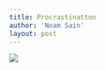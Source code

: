 ```yaml
---
title: Procrastinatton
author: 'Noam Sain'
layout: post
---
```


![](https://4.bp.blogspot.com/_8aN4krk1nsk/TG_Cn3Dv8yI/AAAAAAAAAcw/6wlDhxoSQNg/s1024/20100319.jpg)
